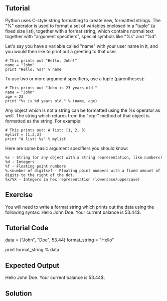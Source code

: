 Tutorial
--------

Python uses C-style string formatting to create new, formatted strings. The "%" operator is used to format a set of variables enclosed in a "tuple" (a fixed size list), together with a format string, which contains normal text together with "argument specifiers", special symbols like "%s" and "%d".

Let's say you have a variable called "name" with your user name in it, and you would then like to print out a greeting to that user.

    # This prints out "Hello, John!"
    name = "John"
    print "Hello, %s!" % name

To use two or more argument specifiers, use a tuple (parentheses):

    # This prints out "John is 23 years old."
    name = "John"
    age = 23
    print "%s is %d years old." % (name, age)

Any object which is not a string can be formatted using the %s operator as well. The string which returns from the "repr" method of that object is formatted as the string. For example:

    # This prints out: A list: [1, 2, 3]
    mylist = [1,2,3]
    print "A list: %s" % mylist

Here are some basic argument specifiers you should know:

    %s - String (or any object with a string representation, like numbers)
    %d - Integers
    %f - Floating point numbers
    %.<number of digits>f - Floating point numbers with a fixed amount of digits to the right of the dot.
    %x/%X - Integers in hex representation (lowercase/uppercase)

Exercise
--------

You will need to write a format string which prints out the data using the following syntax:
    Hello John Doe. Your current balance is 53.44$.

Tutorial Code
-------------

data = ("John", "Doe", 53.44)
format_string = "Hello"

print format_string % data

Expected Output
---------------

Hello John Doe. Your current balance is 53.44$.

Solution
--------
